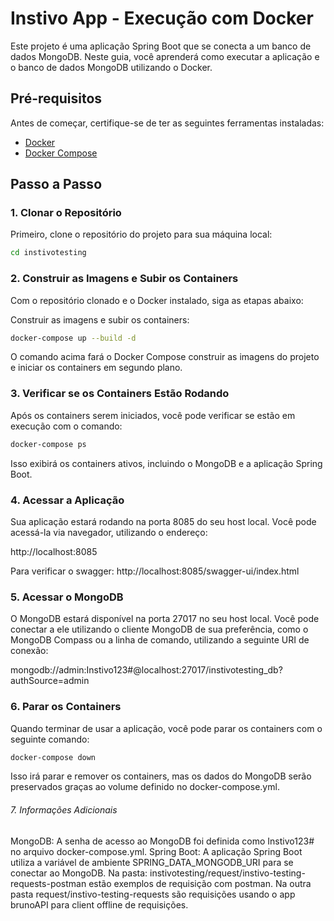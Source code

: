 # Instivo App - Execução com Docker

Este projeto é uma aplicação Spring Boot que se conecta a um banco de dados MongoDB. Neste guia, você aprenderá como executar a aplicação e o banco de dados MongoDB utilizando o Docker.

## Pré-requisitos

Antes de começar, certifique-se de ter as seguintes ferramentas instaladas:

- [Docker](https://www.docker.com/get-started)
- [Docker Compose](https://docs.docker.com/compose/)

## Passo a Passo

### 1. Clonar o Repositório

Primeiro, clone o repositório do projeto para sua máquina local:

```bash
cd instivotesting
```


### 2. Construir as Imagens e Subir os Containers
Com o repositório clonado e o Docker instalado, siga as etapas abaixo:

Construir as imagens e subir os containers:
```bash 
docker-compose up --build -d
```
O comando acima fará o Docker Compose construir as imagens do projeto e iniciar os containers em segundo plano.

### 3. Verificar se os Containers Estão Rodando
Após os containers serem iniciados, você pode verificar se estão em execução com o comando:

```bash
docker-compose ps
```
Isso exibirá os containers ativos, incluindo o MongoDB e a aplicação Spring Boot.

### 4. Acessar a Aplicação
Sua aplicação estará rodando na porta 8085 do seu host local. Você pode acessá-la via navegador, utilizando o endereço:

http://localhost:8085

Para verificar o swagger:
http://localhost:8085/swagger-ui/index.html

### 5. Acessar o MongoDB
O MongoDB estará disponível na porta 27017 no seu host local. Você pode conectar a ele utilizando o cliente MongoDB de sua preferência, como o MongoDB Compass ou a linha de comando, utilizando a seguinte URI de conexão:

mongodb://admin:Instivo123#@localhost:27017/instivotesting_db?authSource=admin
### 6. Parar os Containers
Quando terminar de usar a aplicação, você pode parar os containers com o seguinte comando:


```bash
docker-compose down
```

Isso irá parar e remover os containers, mas os dados do MongoDB serão preservados graças ao volume definido no docker-compose.yml.

###### 7. Informações Adicionais
MongoDB: A senha de acesso ao MongoDB foi definida como Instivo123# no arquivo docker-compose.yml.
Spring Boot: A aplicação Spring Boot utiliza a variável de ambiente SPRING_DATA_MONGODB_URI para se conectar ao MongoDB.
Na pasta: instivotesting/request/instivo-testing-requests-postman estão exemplos de requisição com postman. Na outra pasta request/instivo-testing-requests são requisições usando o app brunoAPI para client offline de requisições.






